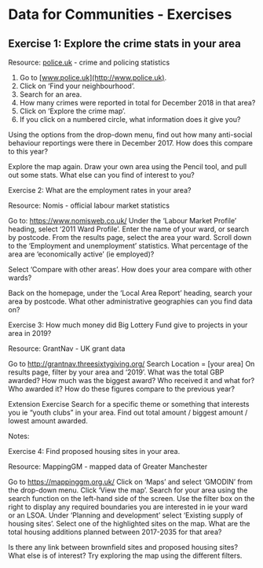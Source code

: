 # Data for Communities - Exercises

## Exercise 1: Explore the crime stats in your area
Resource: [police.uk](http://www.police.uk) - crime and policing statistics

1. Go to [www.police.uk](http://www.police.uk).
2. Click on ‘Find your neighbourhood’.
3. Search for an area.
4. How many crimes were reported in total for December 2018 in that area?
5. Click on ‘Explore the crime map’. 
6. If you click on a numbered circle, what information does it give you?

Using the options from the drop-down menu, find out how many anti-social behaviour reportings were there in December 2017.
How does this compare to this year?

Explore the map again. Draw your own area using the Pencil tool, and pull out some stats. What else can you find of interest to you? 







Exercise 2: What are the employment rates in your area?

Resource: Nomis - official labour market statistics

Go to: https://www.nomisweb.co.uk/
Under the ‘Labour Market Profile’ heading, select ‘2011 Ward Profile’.
Enter the name of your ward, or search by postcode.
From the results page, select the area your ward.
Scroll down to the ‘Employment and unemployment’ statistics.
What percentage of the area are ‘economically active’ (ie employed)?

Select ‘Compare with other areas’. How does your area compare with other wards? 

Back on the homepage, under the ‘Local Area Report’ heading, search your area by postcode. What other administrative geographies can you find data on?








Exercise 3: How much money did Big Lottery Fund give to projects in your area in 2019?

Resource: GrantNav - UK grant data

Go to http://grantnav.threesixtygiving.org/
Search Location = [your area]
On results page, filter by your area and ‘2019’.
What was the total GBP awarded?
How much was the biggest award? 
Who received it and what for?
Who awarded it?
How do these figures compare to the previous year?

Extension Exercise
Search for a specific theme or something that interests you ie “youth clubs” in your area. Find out total amount / biggest amount / lowest amount awarded.

Notes:






Exercise 4: Find proposed housing sites in your area.

Resource: MappingGM - mapped data of Greater Manchester

Go to https://mappinggm.org.uk/
Click on ‘Maps’ and select ‘GMODIN’ from the drop-down menu. Click ‘View the map’.
Search for your area using the search function on the left-hand side of the screen.
Use the filter box on the right to display any required boundaries you are interested in ie your ward or an LSOA.
Under ‘Planning and development’ select ‘Existing supply of housing sites’.
Select one of the highlighted sites on the map.
What are the total housing additions planned between 2017-2035 for that area?

Is there any link between brownfield sites and proposed housing sites? What else is of interest? Try exploring the map using the different filters. 
 



